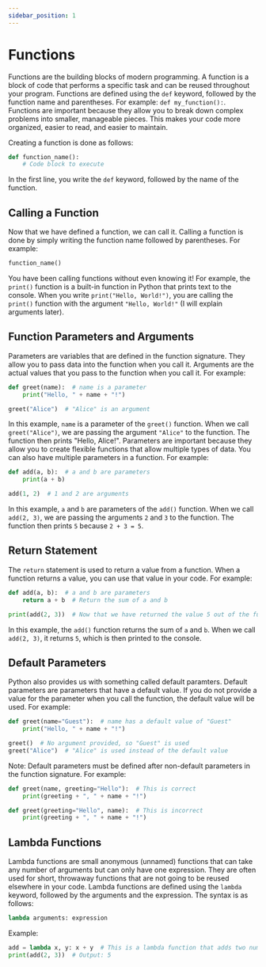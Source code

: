 ```yaml
---
sidebar_position: 1
---
```


# Functions

Functions are the building blocks of modern programming. A function is a block of code that performs a specific task and can be reused throughout your program. Functions are defined using the `def` keyword, followed by the function name and parentheses. For example: `def my_function():`. Functions are important because they allow you to break down complex problems into smaller, manageable pieces. This makes your code more organized, easier to read, and easier to maintain.

Creating a function is done as follows:

```python
def function_name():
    # Code block to execute
```

In the first line, you write the `def` keyword, followed by the name of the function. 

## Calling a Function

Now that we have defined a function, we can call it. Calling a function is done by simply writing the function name followed by parentheses. For example:

```python
function_name()
```

You have been calling functions without even knowing it! For example, the `print()` function is a built-in function in Python that prints text to the console. When you write `print("Hello, World!")`, you are calling the `print()` function with the argument `"Hello, World!"` (I will explain arguments later).

    
## Function Parameters and Arguments

Parameters are variables that are defined in the function signature. They allow you to pass data into the function when you call it. Arguments are the actual values that you pass to the function when you call it. For example:

```python
def greet(name):  # name is a parameter
    print("Hello, " + name + "!")

greet("Alice")  # "Alice" is an argument
```
<codapi-snippet sandbox="python" init-delay="500" ></codapi-snippet>

In this example, `name` is a parameter of the `greet()` function. When we call `greet("Alice")`, we are passing the argument `"Alice"` to the function. The function then prints "Hello, Alice!". Parameters are important because they allow you to create flexible functions that allow multiple types of data. You can also have multiple parameters in a function. For example:

```python
def add(a, b):  # a and b are parameters
    print(a + b)

add(1, 2)  # 1 and 2 are arguments
```
<codapi-snippet sandbox="python" init-delay="500" ></codapi-snippet>

In this example, `a` and `b` are parameters of the `add()` function. When we call `add(2, 3)`, we are passing the arguments `2` and `3` to the function. The function then prints `5` because `2 + 3 = 5`.

## Return Statement

The `return` statement is used to return a value from a function. When a function returns a value, you can use that value in your code. For example:

```python
def add(a, b):  # a and b are parameters
    return a + b  # Return the sum of a and b

print(add(2, 3))  # Now that we have returned the value 5 out of the function, we can print it
```
<codapi-snippet sandbox="python" init-delay="500" ></codapi-snippet>
In this example, the `add()` function returns the sum of `a` and `b`. When we call `add(2, 3)`, it returns `5`, which is then printed to the console.

## Default Parameters

Python also provides us with something called default paramters. Default parameters are parameters that have a default value. If you do not provide a value for the parameter when you call the function, the default value will be used. For example:

```python
def greet(name="Guest"):  # name has a default value of "Guest"
    print("Hello, " + name + "!")

greet()  # No argument provided, so "Guest" is used
greet("Alice")  # "Alice" is used instead of the default value
```
<codapi-snippet sandbox="python" init-delay="500" ></codapi-snippet>

Note: Default parameters must be defined after non-default parameters in the function signature. For example:

```python
def greet(name, greeting="Hello"):  # This is correct
    print(greeting + ", " + name + "!")

def greet(greeting="Hello", name):  # This is incorrect
    print(greeting + ", " + name + "!")
```

## Lambda Functions

Lambda functions are small anonymous (unnamed) functions that can take any number of arguments but can only have one expression. They are often used for short, throwaway functions that are not going to be reused elsewhere in your code. Lambda functions are defined using the `lambda` keyword, followed by the arguments and the expression. The syntax is as follows:

```python
lambda arguments: expression
```

Example:

```python
add = lambda x, y: x + y  # This is a lambda function that adds two numbers
print(add(2, 3))  # Output: 5
```
<codapi-snippet sandbox="python" init-delay="500" ></codapi-snippet>